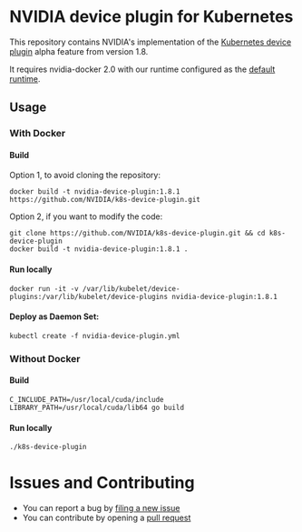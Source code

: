 # NVIDIA device plugin for Kubernetes

This repository contains NVIDIA's implementation of the [Kubernetes device plugin](https://github.com/kubernetes/community/blob/master/contributors/design-proposals/resource-management/device-plugin.md) alpha feature from version 1.8.  

It requires nvidia-docker 2.0 with our runtime configured as the [default runtime](https://github.com/NVIDIA/nvidia-docker/wiki/Advanced-topics#default-runtime).

## Usage

### With Docker

#### Build
Option 1, to avoid cloning the repository:
```
docker build -t nvidia-device-plugin:1.8.1 https://github.com/NVIDIA/k8s-device-plugin.git
```

Option 2, if you want to modify the code:
```
git clone https://github.com/NVIDIA/k8s-device-plugin.git && cd k8s-device-plugin
docker build -t nvidia-device-plugin:1.8.1 .
```

#### Run locally
```
docker run -it -v /var/lib/kubelet/device-plugins:/var/lib/kubelet/device-plugins nvidia-device-plugin:1.8.1
```

#### Deploy as Daemon Set:
```
kubectl create -f nvidia-device-plugin.yml
```

### Without Docker

#### Build
```shell
C_INCLUDE_PATH=/usr/local/cuda/include LIBRARY_PATH=/usr/local/cuda/lib64 go build
```

#### Run locally
```shell
./k8s-device-plugin
```

# Issues and Contributing

* You can report a bug by [filing a new issue](https://github.com/NVIDIA/k8s-device-plugin/issues/new)
* You can contribute by opening a [pull request](https://help.github.com/articles/using-pull-requests/)
